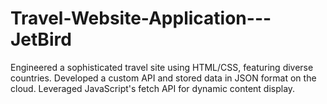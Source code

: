 # Travel-Website-Application---JetBird
 Engineered a sophisticated travel site using HTML/CSS, featuring diverse countries. Developed a custom API and stored data in JSON format on the cloud. Leveraged JavaScript's fetch API for dynamic content display.
